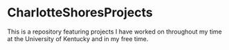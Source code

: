 # CharlotteShoresProjects
This is a repository featuring projects I have worked on throughout my time at the University of Kentucky and in my free time. 


